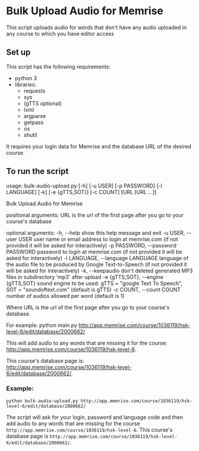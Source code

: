 # Bulk Upload Audio for Memrise
This script uploads audio for words that don't have any audio uploaded in any course to which you have editor access

## Set up
This script has the following requirements:
* python 3
* libraries:
  * requests
  * sys
  * (gTTS optional)
  * lxml
  * argparse
  * getpass
  * os
  * shutil

It requires your login data for Memrise and the database URL of the desired course.

## To run the script
usage: bulk-audio-upload.py [-h] [-u USER] [-p PASSWORD] [-l LANGUAGE] [-k]
                            [-e {gTTS,SOT}] [-c COUNT]
                            [URL [URL ...]]

Bulk Upload Audio for Memrise

positional arguments:
  URL                   is the url of the first page after you go to your
                        course's database

optional arguments:
  -h, --help            show this help message and exit
  -u USER, --user USER  user name or email address to login at memrise.com (if
                        not provided it will be asked for interactively)
  -p PASSWORD, --password PASSWORD
                        password to login at memrise.com (if not provided it
                        will be asked for interactively)
  -l LANGUAGE, --language LANGUAGE
                        language of the audio file to be produced by Google
                        Text-to-Speech (if not provided it will be asked for
                        interactively)
  -k, --keepaudio       don't deleted generated MP3 files in subdirectory
                        'mp3' after upload
  -e {gTTS,SOT}, --engine {gTTS,SOT}
                        sound engine to be used. gTTS = "google Text To
                        Speech", SOT = "soundoftext.com" (default is gTTS)
  -c COUNT, --count COUNT
                        number of audios allowed per word (default is 1)

Where URL is the url of the first page after you go to your course's database.

For example:
python main.py http://app.memrise.com/course/1036119/hsk-level-6/edit/database/2000662/

This will add audio to any words that are missing it for the course:
http://app.memrise.com/course/1036119/hsk-level-6.

This course's database page is:
http://app.memrise.com/course/1036119/hsk-level-6/edit/database/2000662/.

### Example:
`python bulk-audio-upload.py http://app.memrise.com/course/1036119/hsk-level-6/edit/database/2000662/`

The script will ask for your login, password and language code and then add audio to any words that are missing for the course `http://app.memrise.com/course/1036119/hsk-level-6`. This course's database page is `http://app.memrise.com/course/1036119/hsk-level-6/edit/database/2000662/`.
